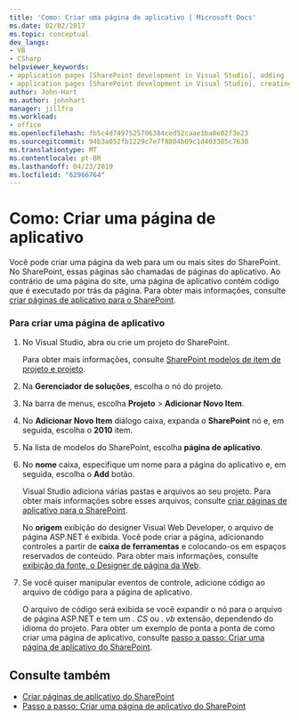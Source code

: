 ```yaml
---
title: 'Como: Criar uma página de aplicativo | Microsoft Docs'
ms.date: 02/02/2017
ms.topic: conceptual
dev_langs:
- VB
- CSharp
helpviewer_keywords:
- application pages [SharePoint development in Visual Studio], adding
- application pages [SharePoint development in Visual Studio], creating
author: John-Hart
ms.author: johnhart
manager: jillfra
ms.workload:
- office
ms.openlocfilehash: fb5c4d7497525706384ced52caae1ba8e02f3e23
ms.sourcegitcommit: 94b3a052fb1229c7e7f8804b09c1d403385c7630
ms.translationtype: MT
ms.contentlocale: pt-BR
ms.lasthandoff: 04/23/2019
ms.locfileid: "62966764"
---
```

# <a name="how-to-create-an-application-page"></a>Como: Criar uma página de aplicativo
  Você pode criar uma página da web para um ou mais sites do SharePoint. No SharePoint, essas páginas são chamadas de páginas do aplicativo. Ao contrário de uma página do site, uma página de aplicativo contém código que é executado por trás da página. Para obter mais informações, consulte [criar páginas de aplicativo para o SharePoint](../sharepoint/creating-application-pages-for-sharepoint.md).

### <a name="to-create-an-application-page"></a>Para criar uma página de aplicativo

1. No Visual Studio, abra ou crie um projeto do SharePoint.

     Para obter mais informações, consulte [SharePoint modelos de item de projeto e projeto](../sharepoint/sharepoint-project-and-project-item-templates.md).

2. Na **Gerenciador de soluções**, escolha o nó do projeto.

3. Na barra de menus, escolha **Projeto** > **Adicionar Novo Item**.

4. No **Adicionar Novo Item** diálogo caixa, expanda o **SharePoint** nó e, em seguida, escolha o **2010** item.

5. Na lista de modelos do SharePoint, escolha **página de aplicativo**.

6. No **nome** caixa, especifique um nome para a página do aplicativo e, em seguida, escolha o **Add** botão.

     Visual Studio adiciona várias pastas e arquivos ao seu projeto. Para obter mais informações sobre esses arquivos, consulte [criar páginas de aplicativo para o SharePoint](../sharepoint/creating-application-pages-for-sharepoint.md).

     No **origem** exibição do designer Visual Web Developer, o arquivo de página ASP.NET é exibida. Você pode criar a página, adicionando controles a partir de **caixa de ferramentas** e colocando-os em espaços reservados de conteúdo. Para obter mais informações, consulte [exibição da fonte, o Designer de página da Web](/previous-versions/aspnet/ms178154\(v\=vs.100\)).

7. Se você quiser manipular eventos de controle, adicione código ao arquivo de código para a página de aplicativo.

     O arquivo de código será exibida se você expandir o nó para o arquivo de página ASP.NET e tem um *. CS* ou *. vb* extensão, dependendo do idioma do projeto. Para obter um exemplo de ponta a ponta de como criar uma página de aplicativo, consulte [passo a passo: Criar uma página de aplicativo do SharePoint](../sharepoint/walkthrough-creating-a-sharepoint-application-page.md).

## <a name="see-also"></a>Consulte também
- [Criar páginas de aplicativo do SharePoint](../sharepoint/creating-application-pages-for-sharepoint.md)
- [Passo a passo: Criar uma página de aplicativo do SharePoint](../sharepoint/walkthrough-creating-a-sharepoint-application-page.md)
